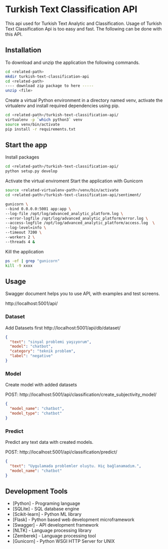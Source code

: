 # Turkish Text Classification API

This api used for Turkish Text Analytic and Classification. Usage of Turkish Text Classification Api is too easy and fast.
The following can be done with this API.



## Installation

To download and unzip the application the following commands.

```sh
cd <related-path>
mkdir turkish-text-classification-api
cd <related-path>
---- download zip package to here -----
unzip <file>
```

Create a virtual Python environment in a directory named venv, activate the virtualenv and install required dependencies using pip.

```sh
cd <related-path>/turkish-text-classification-api/
virtualenv -p `which python3` venv
source venv/bin/activate
pip install -r requirements.txt
```

## Start the app

Install packages
```sh
cd <related-path>/turkish-text-classification-api/
python setup.py develop
```

Activate the virtual enviroment
Start the application with Gunicorn
```sh
source <related-virtualenv-path>/venv/bin/activate
cd <related-path>/turkish-text-classification-api/sentiment/

gunicorn \
--bind 0.0.0.0:5001 app:app \
--log-file /opt/log/advanced_analytic_platform.log \
--error-logfile /opt/log/advanced_analytic_platform/error.log \
--access-logfile /opt/log/advanced_analytic_platform/access.log  \
--log-level=info \
--timeout 7200 \
--workers 2 \
--threads 4 &
```

Kill the application 
```sh
ps -ef | grep "gunicorn"
kill -9 xxxx
```

## Usage

Swagger document helps you to use API, with examples and test screens.

http://localhost:5001/api/

### Dataset

Add Datasets first
http://<span></span>localhost:5001/api/db/dataset/
```json
{
  "text": "sinyal problemi yaşıyorum",
  "model": "chatbot",
  "category": "teknik problem",
  "label": "negative"
}
```

### Model

Create model with added datasets

POST: http://<span></span>localhost:5001/api/classification/create_subjectivity_model/
```json
{
  "model_name": "chatbot",
  "model_type": "chatbot"
}
```

### Predict

Predict any text data with created models.

POST: http://<span></span>localhost:5001/api/classification/predict/
```json
{
  "text": "Uygulamada problemler oluştu. Hiç bağlanamadım.",
  "model_name": "chatbot"
}
```

## Development Tools

* [Python] - Programing language
* [SQLite] - SQL database engine
* [Scikit-learn] - Python ML library
* [Flask] - Python based web development microframework
* [Swagger] - API development framework
* [NLTK] - Language processing library
* [Zemberek] - Language processing tool
* [Gunicorn] - Python WSGI HTTP Server for UNIX

